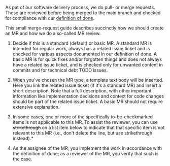 As pat of our software delivery process, we do pull- or merge requests. These
are reviewed before being merged to the main branch and checked for compliance
with our [definition of done](./documentation/wow/definition-of-done.md).

This small merge-request guide describes succinctly how we should create an MR
and how we do a so-called MR review.

1. Decide if this is a standard (default) or basic MR. A standard MR
   is intended for regular work, always has a related issue ticket
   and is checked for various aspects documented in our definition
   of done. A basic MR is for quick fixes and/or forgotten things
   and does not always have a related issue ticket, and is checked
   only for unwanted content in commits and for technical debt TODO
   issues.

2. When you've chosen the MR type, a template text body will be
   inserted. Here you link the related issue ticket (if it's a
   standard MR) and insert a short description. Note that a full
   description, with other important information like implementation
   decisions and context for code changes should be part of the
   related issue ticket. A basic MR should not require extensive
   explanation.

3. In some cases, one or more of the specifically to-be-checkmarked
   items is not applicable to this MR. To assist the reviewer, you can
   use ~~strikethrough~~ on a list item below to indicate that that
   specific item is not relevant to this MR (i.e., don't delete the
   line, but use strikethrough instead).*

4. As the assignee of the MR, you implement the work in accordance
   with the definition of done; as a reviewer of the MR, you verify
   that such is the case.
